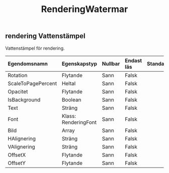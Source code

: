 ﻿---
title: RenderingWatermar
second_title: Aspose.Cells Cloud Documen
type: docs
url: /sv/specification/model/renderingwatermark/
description: "Aspose.Cells Molnmodellspecifikation: RenderingWatermark. Hantera enkelt Excel och andra kalkylarksdokument med funktioner som att öppna, generera, redigera, dela, slå samman, jämföra och konvertera"
kwords: Excel, Office, Kalkylblad, Cloud REST API, RenderingWatermark
weight: 50
---
## **rendering Vattenstämpel**

 Vattenstämpel för rendering.

| Egendomsnamn| Egenskapstyp| Nullbar| Endast läs| Standardvärde| Beskrivning|
|:- |:- |:- |:- |:- |:- |
| Rotation| Flytande| Sann| Falsk|||
| ScaleToPagePercent| Heltal| Sann| Falsk|||
| Opacitet| Flytande| Sann| Falsk|||
|IsBackground| Boolean| Sann| Falsk|||
| Text| Sträng| Sann| Falsk|||
| Font| Klass: RenderingFont| Sann| Falsk|||
| Bild|Array<Byte> | Sann| Falsk|||
| HAlignering| Sträng| Sann| Falsk|||
| VAlignering| Sträng| Sann| Falsk|||
| OffsetX| Flytande| Sann| Falsk|||
| OffsetY| Flytande| Sann| Falsk|||

